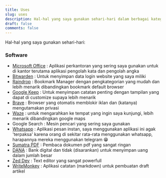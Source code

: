 ```yaml
---
title: Uses
slug: uses
description: Hal-hal yang saya gunakan sehari-hari dalam berbagai kategori
draft: false
comments: false
---
```

Hal-hal yang saya gunakan sehari-hari:

### Software

*   [Microsoft Office](https://www.microsoft.com/id-id/microsoft-365/microsoft-office) : Aplikasi perkantoran yang sering saya gunakan untuk di kantor terutama aplikasi pengolah kata dan pengolah angka
*   [Bitwarden](https://bitwarden.com) : Untuk menyimpan data login website yang saya miliki
*   [Raindrop](https://raindrop.io) : Bookmark Manager dengan pengkategorian yang mudah dan lebih menarik dibandingkan bookmark default browser
*   [Google Keep](https://keep.google.com/) : Untuk menyimpan catatan penting dengan tampilan yang dapat di customize supaya lebih menarik
*   [Brave](https://brave.com/id/download/) : Browser yang otomatis memblokir iklan dan (katanya) mengutamakan privasi
*   [Waze](https://www.waze.com/apps/) : untuk mengarahkan ke tempat yang ingin saya kunjungi, lebih menarik dibandingkan google maps
*   Google Search : Mesin pencari yang sering saya gunakan
*   [Whatsapp](https://www.whatsapp.com/download?lang=id_ID) : Aplikasi pesan instan, saya menggunakan aplikasi ini agak 'terpaksa' karena orang di sekitar rata-rata menggunakan whatsapp, harapannya mereka menggunakan telegram 😁
*   [Sumatra PDF](https://www.sumatrapdfreader.org/download-free-pdf-viewer) : Pembaca dokumen pdf yang sangat ringan
*   [DANA](https://link.dana.id/ajak?r=dAmv7x) : Bank digital dan tidak (disarankan) untuk menyimpan uang dalam jumlah besar
*   [Zed Dev](https://zed.dev) : Text editor yang sangat powerfull
*   [WriteMonkey](https://writemonkey.com/wm3/) : Aplikasi catatan (markdown) untuk pembuatan draft artikel
